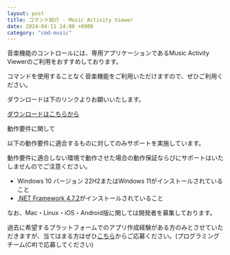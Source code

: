 ```yaml
---
layout: post
title: コマンド紹介 - Music Activity Viewer
date: 2024-04-11 14:00 +0900
category: "cmd-music"
---
```


音楽機能のコントロールには、専用アプリケーションであるMusic Activity Viewerのご利用をおすすめしております。

コマンドを使用することなく音楽機能をご利用いただけますので、ぜひご利用ください。

ダウンロードは下のリンクよりお願いいたします。

<a href="https://support.sina-chan.com/mav-download/" class="a-orange">ダウンロードはこちらから</a>

動作要件に関して

以下の動作要件に適合するものに対してのみサポートを実施しています。

動作要件に適合しない環境で動作させた場合の動作保証ならびにサポートはいたしませんのでご注意ください。

- Windows 10 バージョン 22H2またはWindows 11がインストールされていること
- <a href="https://dotnet.microsoft.com/ja-jp/download/dotnet-framework/thank-you/net472-web-installer" class="a-orange">.NET Framework 4.7.2</a>がインストールされていること

なお、Mac・Linux・iOS・Android版に関しては開発者を募集しております。

過去に希望するプラットフォームでのアプリ作成経験がある方のみとさせていただきますが、当てはまる方はぜひ<a href="https://forms.gle/C5A7x2gwttquHsPX6" class="a-orange">こちら</a>からご応募ください。(プログラミングチーム(C#)で応募してください)
